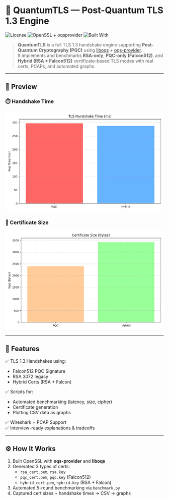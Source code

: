 # 🔐 QuantumTLS — Post-Quantum TLS 1.3 Engine

![License](https://img.shields.io/github/license/sankalp0611/quantumtls?color=blue)
![OpenSSL + oqsprovider](https://img.shields.io/badge/Backend-OpenSSL%20%2B%20liboqs-success)
![Built With](https://img.shields.io/badge/Built%20With-Python%20%7C%20Bash%20%7C%20OpenSSL-orange)

> **QuantumTLS** is a full TLS 1.3 handshake engine supporting **Post-Quantum Cryptography (PQC)** using [liboqs](https://openquantumsafe.org/) + [oqs-provider](https://github.com/open-quantum-safe/oqs-provider).  
> It implements and benchmarks **RSA-only**, **PQC-only (Falcon512)**, and **Hybrid (RSA + Falcon512)** certificate-based TLS modes with real certs, PCAPs, and automated graphs.

---

## 📸 Preview

### ⏱️ Handshake Time

![Handshake Time](benchmark/graphs/handshake_time.png)

### 📜 Certificate Size

![Cert Size](benchmark/graphs/cert_size.png)

---

## 🧠 Features

✅ TLS 1.3 Handshakes using:
- Falcon512 PQC Signature
- RSA 3072 legacy
- Hybrid Certs (RSA + Falcon)

✅ Scripts for:
- Automated benchmarking (latency, size, cipher)
- Certificate generation
- Plotting CSV data as graphs

✅ Wireshark + PCAP Support  
✅ Interview-ready explanations & tradeoffs

---

## ⚙️ How It Works

1. Built OpenSSL with **oqs-provider** and **liboqs**
2. Generated 3 types of certs:
   - `rsa_cert.pem`, `rsa.key`
   - `pqc_cert.pem`, `pqc.key` (Falcon512)
   - `hybrid_cert.pem`, `hybrid.key` (RSA + Falcon)
3. Automated 5-round benchmarking via `benchmark.py`
4. Captured cert sizes + handshake times → CSV → graphs

